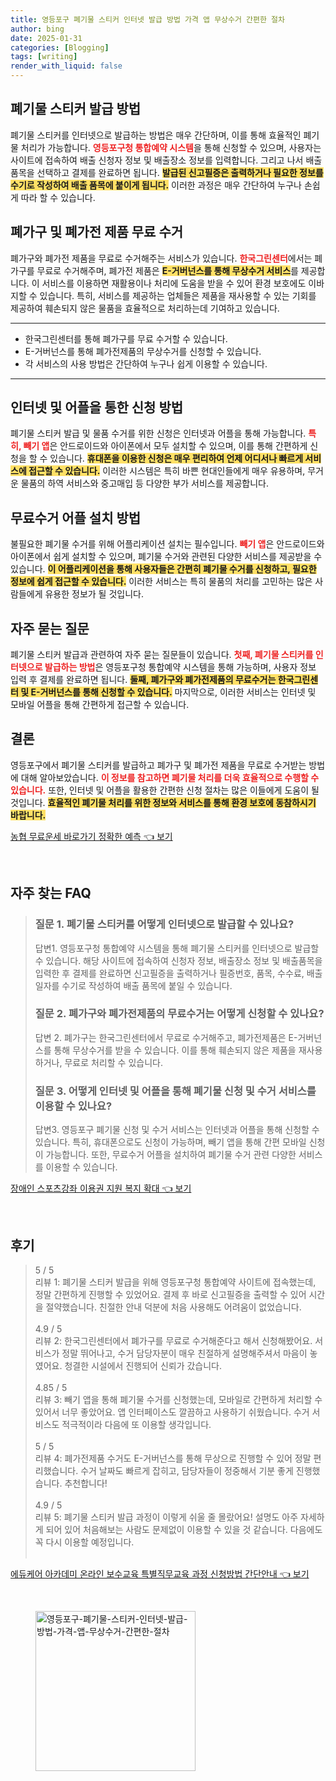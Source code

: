 ```yaml
---
title: 영등포구 폐기물 스티커 인터넷 발급 방법 가격 앱 무상수거 간편한 절차
author: bing
date: 2025-01-31
categories: [Blogging]
tags: [writing]
render_with_liquid: false
---
```



<h2 id='폐기물 스티커 발급 방법'>폐기물 스티커 발급 방법</h2>

<p>폐기물 스티커를 인터넷으로 발급하는 방법은 매우 간단하며, 이를 통해 효율적인 폐기물 처리가 가능합니다. <b><span style="color: #ee2323;">영등포구청 통합예약 시스템</span></b>을 통해 신청할 수 있으며, 사용자는 사이트에 접속하여 배출 신청자 정보 및 배출장소 정보를 입력합니다. 그리고 나서 배출 품목을 선택하고 결제를 완료하면 됩니다. <b><span style="background-color: #ffe066;">발급된 신고필증은 출력하거나 필요한 정보를 수기로 작성하여 배출 품목에 붙이게 됩니다.</span></b> 이러한 과정은 매우 간단하여 누구나 손쉽게 따라 할 수 있습니다.</p>

<h2 id='폐가구 및 폐가전 제품 무료 수거'>폐가구 및 폐가전 제품 무료 수거</h2>

<p>폐가구와 폐가전 제품을 무료로 수거해주는 서비스가 있습니다. <b><span style="color: #ee2323;">한국그린센터</span></b>에서는 폐가구를 무료로 수거해주며, 폐가전 제품은 <b><span style="background-color: #ffe066;">E-거버넌스를 통해 무상수거 서비스</span></b>를 제공합니다. 이 서비스를 이용하면 재활용이나 처리에 도움을 받을 수 있어 환경 보호에도 이바지할 수 있습니다. 특히, 서비스를 제공하는 업체들은 제품을 재사용할 수 있는 기회를 제공하여 훼손되지 않은 물품을 효율적으로 처리하는데 기여하고 있습니다.</p>

<hr />

<ul>
    <li>한국그린센터를 통해 폐가구를 무료 수거할 수 있습니다.</li>
    <li>E-거버넌스를 통해 폐가전제품의 무상수거를 신청할 수 있습니다.</li>
    <li>각 서비스의 사용 방법은 간단하여 누구나 쉽게 이용할 수 있습니다.</li>
</ul>

<hr />

<h2 id='인터넷 및 어플을 통한 신청 방법'>인터넷 및 어플을 통한 신청 방법</h2>

<p>폐기물 스티커 발급 및 물품 수거를 위한 신청은 인터넷과 어플을 통해 가능합니다. <b><span style="color: #ee2323;">특히, 빼기 앱</span></b>은 안드로이드와 아이폰에서 모두 설치할 수 있으며, 이를 통해 간편하게 신청을 할 수 있습니다. <b><span style="background-color: #ffe066;">휴대폰을 이용한 신청은 매우 편리하여 언제 어디서나 빠르게 서비스에 접근할 수 있습니다.</span></b> 이러한 시스템은 특히 바쁜 현대인들에게 매우 유용하며, 무거운 물품의 하역 서비스와 중고매입 등 다양한 부가 서비스를 제공합니다.</p>

<h2 id='무료수거 어플 설치 방법'>무료수거 어플 설치 방법</h2>

<p>불필요한 폐기물 수거를 위해 어플리케이션 설치는 필수입니다. <b><span style="color: #ee2323;">빼기 앱</span></b>은 안드로이드와 아이폰에서 쉽게 설치할 수 있으며, 폐기물 수거와 관련된 다양한 서비스를 제공받을 수 있습니다. <b><span style="background-color: #ffe066;">이 어플리케이션을 통해 사용자들은 간편히 폐기물 수거를 신청하고, 필요한 정보에 쉽게 접근할 수 있습니다.</span></b> 이러한 서비스는 특히 물품의 처리를 고민하는 많은 사람들에게 유용한 정보가 될 것입니다.</p>

<h2 id='자주 묻는 질문'>자주 묻는 질문</h2>

<p>폐기물 스티커 발급과 관련하여 자주 묻는 질문들이 있습니다. <b><span style="color: #ee2323;">첫째, 폐기물 스티커를 인터넷으로 발급하는 방법</span></b>은 영등포구청 통합예약 시스템을 통해 가능하며, 사용자 정보 입력 후 결제를 완료하면 됩니다. <b><span style="background-color: #ffe066;">둘째, 폐가구와 폐가전제품의 무료수거는 한국그린센터 및 E-거버넌스를 통해 신청할 수 있습니다.</span></b> 마지막으로, 이러한 서비스는 인터넷 및 모바일 어플을 통해 간편하게 접근할 수 있습니다.</p>

<h2 id='결론'>결론</h2>

<p>영등포구에서 폐기물 스티커를 발급하고 폐가구 및 폐가전 제품을 무료로 수거받는 방법에 대해 알아보았습니다. <b><span style="color: #ee2323;">이 정보를 참고하면 폐기물 처리를 더욱 효율적으로 수행할 수 있습니다.</span></b> 또한, 인터넷 및 어플을 활용한 간편한 신청 절차는 많은 이들에게 도움이 될 것입니다. <b><span style="background-color: #ffe066;">효율적인 폐기물 처리를 위한 정보와 서비스를 통해 환경 보호에 동참하시기 바랍니다.</span></b></p>


<p><a class="click-button" title="농협 무료운세 바로가기 정확한 예측" href="https://24nara.github.io/posts/%EB%86%8D%ED%98%91-%EB%AC%B4%EB%A3%8C%EC%9A%B4%EC%84%B8-%EB%B0%94%EB%A1%9C%EA%B0%80%EA%B8%B0-%EC%A0%95%ED%99%95%ED%95%9C-%EC%98%88%EC%B8%A1/" rel="dofollow">농협 무료운세 바로가기 정확한 예측 👈 보기</a></p><br>
<h2 id='자주_찾는_FAQ'>자주 찾는 FAQ</h2>
<div itemscope="" itemtype="https://schema.org/FAQPage"> 
<blockquote> 
<div itemscope="" itemprop="mainEntity" itemtype="https://schema.org/Question"> 
<h3 itemprop="name">질문 1. 폐기물 스티커를 어떻게 인터넷으로 발급할 수 있나요?</h3> 
<div itemscope="" itemprop="acceptedAnswer" itemtype="https://schema.org/Answer"> 
<span itemprop="text"> 
<p>답변1. 영등포구청 통합예약 시스템을 통해 폐기물 스티커를 인터넷으로 발급할 수 있습니다. 해당 사이트에 접속하여 신청자 정보, 배출장소 정보 및 배출품목을 입력한 후 결제를 완료하면 신고필증을 출력하거나 필증번호, 품목, 수수료, 배출일자를 수기로 작성하여 배출 품목에 붙일 수 있습니다.</p> 
</span> 
</div> 
</div> 
<div itemscope="" itemprop="mainEntity" itemtype="https://schema.org/Question"> 
<h3 itemprop="name">질문 2. 폐가구와 폐가전제품의 무료수거는 어떻게 신청할 수 있나요?</h3> 
<div itemscope="" itemprop="acceptedAnswer" itemtype="https://schema.org/Answer"> 
<span itemprop="text"> 
<p>답변 2. 폐가구는 한국그린센터에서 무료로 수거해주고, 폐가전제품은 E-거버넌스를 통해 무상수거를 받을 수 있습니다. 이를 통해 훼손되지 않은 제품을 재사용하거나, 무료로 처리할 수 있습니다.</p> 
</span> 
</div> 
</div> 
<div itemscope="" itemprop="mainEntity" itemtype="https://schema.org/Question"> 
<h3 itemprop="name">질문 3. 어떻게 인터넷 및 어플을 통해 폐기물 신청 및 수거 서비스를 이용할 수 있나요?</h3> 
<div itemscope="" itemprop="acceptedAnswer" itemtype="https://schema.org/Answer"> 
<span itemprop="text"> 
<p>답변3. 영등포구 폐기물 신청 및 수거 서비스는 인터넷과 어플을 통해 신청할 수 있습니다. 특히, 휴대폰으로도 신청이 가능하며, 빼기 앱을 통해 간편 모바일 신청이 가능합니다. 또한, 무료수거 어플을 설치하여 폐기물 수거 관련 다양한 서비스를 이용할 수 있습니다.</p> 
</span> 
</div> 
</div> 
</blockquote> 
</div>
<p><a class="click-button" title="장애인 스포츠강좌 이용권 지원 복지 확대" href="https://24nara.github.io/posts/%EC%9E%A5%EC%95%A0%EC%9D%B8-%EC%8A%A4%ED%8F%AC%EC%B8%A0%EA%B0%95%EC%A2%8C-%EC%9D%B4%EC%9A%A9%EA%B6%8C-%EC%A7%80%EC%9B%90-%EB%B3%B5%EC%A7%80-%ED%99%95%EB%8C%80/" rel="dofollow">장애인 스포츠강좌 이용권 지원 복지 확대 👈 보기</a></p><br>
<h2 id='후기'>후기</h2>
<div itemscope itemtype="https://schema.org/Product">
  <blockquote>
  <div itemprop="review" itemscope itemtype="https://schema.org/Review">
      <div itemprop="reviewRating" itemscope itemtype="https://schema.org/Rating"> <span itemprop="ratingValue">5</span> / <span itemprop="bestRating">5</span> </div>
      <span itemprop="reviewBody">리뷰 1: 폐기물 스티커 발급을 위해 영등포구청 통합예약 사이트에 접속했는데, 정말 간편하게 진행할 수 있었어요. 결제 후 바로 신고필증을 출력할 수 있어 시간을 절약했습니다. 친절한 안내 덕분에 처음 사용해도 어려움이 없었습니다.</span>
  </div>
  <br>
  <div itemprop="review" itemscope itemtype="https://schema.org/Review">
      <div itemprop="reviewRating" itemscope itemtype="https://schema.org/Rating"> <span itemprop="ratingValue">4.9</span> / <span itemprop="bestRating">5</span> </div>
      <span itemprop="reviewBody">리뷰 2: 한국그린센터에서 폐가구를 무료로 수거해준다고 해서 신청해봤어요. 서비스가 정말 뛰어나고, 수거 담당자분이 매우 친절하게 설명해주셔서 마음이 놓였어요. 청결한 시설에서 진행되어 신뢰가 갔습니다.</span>
  </div>
  <br>
  <div itemprop="review" itemscope itemtype="https://schema.org/Review">
      <div itemprop="reviewRating" itemscope itemtype="https://schema.org/Rating"> <span itemprop="ratingValue">4.85</span> / <span itemprop="bestRating">5</span> </div>
      <span itemprop="reviewBody">리뷰 3: 빼기 앱을 통해 폐기물 수거를 신청했는데, 모바일로 간편하게 처리할 수 있어서 너무 좋았어요. 앱 인터페이스도 깔끔하고 사용하기 쉬웠습니다. 수거 서비스도 적극적이라 다음에 또 이용할 생각입니다.</span>
  </div>
  <br>
  <div itemprop="review" itemscope itemtype="https://schema.org/Review">
      <div itemprop="reviewRating" itemscope itemtype="https://schema.org/Rating"> <span itemprop="ratingValue">5</span> / <span itemprop="bestRating">5</span> </div>
      <span itemprop="reviewBody">리뷰 4: 폐가전제품 수거도 E-거버넌스를 통해 무상으로 진행할 수 있어 정말 편리했습니다. 수거 날짜도 빠르게 잡히고, 담당자들이 정중해서 기분 좋게 진행했습니다. 추천합니다!</span>
  </div>
  <br>
  <div itemprop="review" itemscope itemtype="https://schema.org/Review">
      <div itemprop="reviewRating" itemscope itemtype="https://schema.org/Rating"> <span itemprop="ratingValue">4.9</span> / <span itemprop="bestRating">5</span> </div>
      <span itemprop="reviewBody">리뷰 5: 폐기물 스티커 발급 과정이 이렇게 쉬울 줄 몰랐어요! 설명도 아주 자세하게 되어 있어 처음해보는 사람도 문제없이 이용할 수 있을 것 같습니다. 다음에도 꼭 다시 이용할 예정입니다.</span>
  </div>
  <br>
  </blockquote>
</div>
<p><a class="click-button" title="에듀케어 아카데미 온라인 보수교육 특별직무교육 과정 신청방법 간단안내" href="https://24nara.github.io/posts/%EC%97%90%EB%93%80%EC%BC%80%EC%96%B4-%EC%95%84%EC%B9%B4%EB%8D%B0%EB%AF%B8-%EC%98%A8%EB%9D%BC%EC%9D%B8-%EB%B3%B4%EC%88%98%EA%B5%90%EC%9C%A1-%ED%8A%B9%EB%B3%84%EC%A7%81%EB%AC%B4%EA%B5%90%EC%9C%A1-%EA%B3%BC%EC%A0%95-%EC%8B%A0%EC%B2%AD%EB%B0%A9%EB%B2%95-%EA%B0%84%EB%8B%A8%EC%95%88%EB%82%B4/" rel="dofollow">에듀케어 아카데미 온라인 보수교육 특별직무교육 과정 신청방법 간단안내 👈 보기</a></p><br>
<figure class="image"><img src="https://24nara.github.io/assets/img/thumbnail/영등포구-폐기물-스티커-인터넷-발급-방법-가격-앱-무상수거-간편한-절차.webp" alt="영등포구-폐기물-스티커-인터넷-발급-방법-가격-앱-무상수거-간편한-절차" width="256" height="256"></figure>